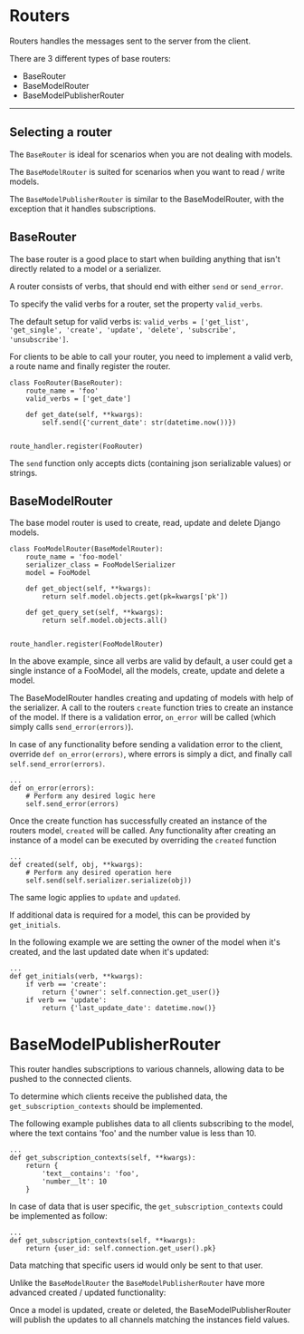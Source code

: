 # Routers

Routers handles the messages sent to the server from the client.

There are 3 different types of base routers:

+  BaseRouter
+  BaseModelRouter
+  BaseModelPublisherRouter

------


## Selecting a router

The ```BaseRouter``` is ideal for scenarios when you are not dealing with models.

The ```BaseModelRouter``` is suited for scenarios when you want to read / write models.

The ```BaseModelPublisherRouter``` is similar to the BaseModelRouter, with the exception that it handles 
subscriptions. 


## BaseRouter

The base router is a good place to start when building anything that isn't directly related to a model or a serializer.

A router consists of verbs, that should end with either ```send``` or ```send_error```.

To specify the valid verbs for a router, set the property ```valid_verbs```.

The default setup for valid verbs is: ```valid_verbs = ['get_list', 'get_single', 'create', 'update', 'delete', 'subscribe', 'unsubscribe']```.

For clients to be able to call your router, you need to implement a valid verb, a route name and finally register the router.

    class FooRouter(BaseRouter):
        route_name = 'foo'
        valid_verbs = ['get_date']
    
        def get_date(self, **kwargs):
            self.send({'current_date': str(datetime.now())})
                    
            
    route_handler.register(FooRouter)
    

The ```send``` function only accepts dicts (containing json serializable values) or strings.


## BaseModelRouter

The base model router is used to create, read, update and delete Django models.

    class FooModelRouter(BaseModelRouter):
        route_name = 'foo-model'
        serializer_class = FooModelSerializer
        model = FooModel
    
        def get_object(self, **kwargs):
            return self.model.objects.get(pk=kwargs['pk'])
    
        def get_query_set(self, **kwargs):
            return self.model.objects.all()
    
    
    route_handler.register(FooModelRouter)

In the above example, since all verbs are valid by default, a user could get a single instance of a FooModel, 
all the models, create, update and delete a model.

The BaseModelRouter handles creating and updating of models with help of the serializer.
A call to the routers ```create``` function tries to create an instance of the model. 
If there is a validation error, ```on_error``` will be called (which simply calls ```send_error(errors)```).

In case of any functionality before sending a validation error to the client, override ```def on_error(errors)```, where
errors is simply a dict, and finally call ```self.send_error(errors)```.

    ...
    def on_error(errors):
        # Perform any desired logic here
        self.send_error(errors)

Once the create function has successfully created an instance of the routers model, ```created``` will be called.
Any functionality after creating an instance of a model can be executed by overriding the ```created``` function

    ...
    def created(self, obj, **kwargs):
        # Perform any desired operation here
        self.send(self.serializer.serialize(obj))
        
The same logic applies to ```update``` and ```updated```.


If additional data is required for a model, this can be provided by ```get_initials```.

In the following example we are setting the owner of the model when it's created, and the last updated date when it's
updated:

    ...
    def get_initials(verb, **kwargs):
        if verb == 'create':
            return {'owner': self.connection.get_user()}
        if verb == 'update':
            return {'last_update_date': datetime.now()}


# BaseModelPublisherRouter

This router handles subscriptions to various channels, allowing data to be pushed to the connected clients.

To determine which clients receive the published data, the ```get_subscription_contexts``` should be implemented.

The following example publishes data to all clients subscribing to the model, where the text contains 'foo' and the 
number value is less than 10. 

    ...
    def get_subscription_contexts(self, **kwargs):
        return {
            'text__contains': 'foo',
            'number__lt': 10
        }
   
In case of data that is user specific, the ```get_subscription_contexts``` could be implemented as follow:

    ...
    def get_subscription_contexts(self, **kwargs):
        return {user_id: self.connection.get_user().pk}
        
Data matching that specific users id would only be sent to that user.

Unlike the ```BaseModelRouter``` the ```BaseModelPublisherRouter``` have more advanced created / updated
functionality:

Once a model is updated, create or deleted, the BaseModelPublisherRouter will publish the updates to all
channels matching the instances field values.